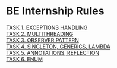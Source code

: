 # BE Internship Rules

[TASK 1. EXCEPTIONS HANDLING](tasks/exceptions-handling.md)<br>
[TASK 2. MULTITHREADING](tasks/multithreading.md)<br>
[TASK 3. OBSERVER PATTERN](tasks/observer-pattern.md)<br>
[TASK 4. SINGLETON, GENERICS, LAMBDA](tasks/singleton-generics-lambda.md)<br>
[TASK 5. ANNOTATIONS, REFLECTION](tasks/annotations-reflection.md)<br>
[TASK 6. ENUM](tasks/enum.md)<br>
